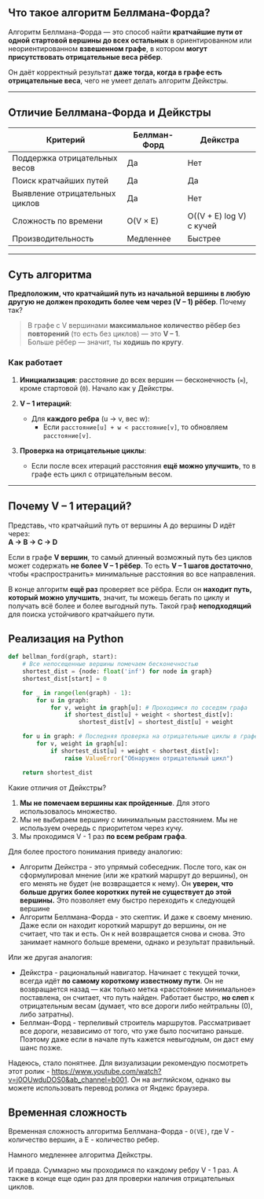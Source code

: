## Что такое алгоритм Беллмана-Форда?

Алгоритм Беллмана-Форда — это способ найти **кратчайшие пути от одной стартовой вершины до всех остальных** в ориентированном или неориентированном **взвешенном графе**, в котором **могут присутствовать отрицательные веса рёбер**.

Он даёт корректный результат **даже тогда, когда в графе есть отрицательные веса**, чего не умеет делать алгоритм Дейкстры.

---

## Отличие Беллмана-Форда и Дейкстры

| Критерий                       | Беллман-Форд | Дейкстра                 |
| ------------------------------ | ------------ | ------------------------ |
| Поддержка отрицательных весов  | Да           | Нет                      |
| Поиск кратчайших путей         | Да           | Да                       |
| Выявление отрицательных циклов | Да           | Нет                      |
| Сложность по времени           | O(V × E)     | O((V + E) log V) с кучей |
| Производительность             | Медленнее    | Быстрее                  |

---

## Суть алгоритма

**Предположим, что кратчайший путь из начальной вершины в любую другую не должен проходить более чем через (V – 1) рёбер**. Почему так?

> В графе с V вершинами **максимальное количество рёбер без повторений** (то есть без циклов) — это **V – 1**.  
> Больше рёбер — значит, ты **ходишь по кругу**.

### Как работает
1. **Инициализация**: расстояние до всех вершин — бесконечность (`∞`), кроме стартовой (`0`). Начало как у Дейкстры.
2. **V – 1 итераций**:
    - Для **каждого ребра** (u → v, вес w):
        - Если `расстояние[u] + w < расстояние[v]`, то обновляем `расстояние[v]`.
            
3. **Проверка на отрицательные циклы**:
    - Если после всех итераций расстояния **ещё можно улучшить**, то в графе есть цикл с отрицательным весом.
        

---

## Почему V – 1 итераций?

Представь, что кратчайший путь от вершины A до вершины D идёт через:  
**A → B → C → D**

Если в графе **V вершин**, то самый длинный возможный путь без циклов может содержать **не более V – 1 рёбер**. То есть **V – 1 шагов достаточно**, чтобы «распространить» минимальные расстояния во все направления.

В конце алгоритм **ещё раз** проверяет все рёбра. Если он **находит путь, который можно улучшить**, значит, ты можешь бегать по циклу и получать всё более и более выгодный путь. Такой граф **неподходящий** для поиска устойчивого кратчайшего пути.

## Реализация на Python
```python
def bellman_ford(graph, start):
	# Все непосещенные вершины помечаем бесконечностью
    shortest_dist = {node: float('inf') for node in graph}
    shortest_dist[start] = 0

    for _ in range(len(graph) - 1):
        for u in graph:
            for v, weight in graph[u]: # Проходимся по соседям графа
                if shortest_dist[u] + weight < shortest_dist[v]:
                    shortest_dist[v] = shortest_dist[u] + weight

    for u in graph: # Последняя проверка на отрицательные циклы в графе
        for v, weight in graph[u]:
            if shortest_dist[u] + weight < shortest_dist[v]:
                raise ValueError("Обнаружен отрицательный цикл")

    return shortest_dist
```


Какие отличия от Дейкстры?
1. **Мы не помечаем вершины как пройденные**. Для этого использовалось множество.
2. Мы не выбираем вершину с минимальным расстоянием. Мы не используем очередь с приоритетом через кучу.
3. Мы проходимся V - 1 раз **по всем ребрам графа**.

Для более простого понимания приведу аналогию:
- Алгоритм Дейкстра - это упрямый собеседник. После того, как он сформулировал мнение (или же краткий маршрут до вершины), он его менять не будет (не возвращается к нему). Он **уверен, что больше других более коротких путей не существует до этой вершины.** Это позволяет ему быстро переходить к следующей вершине
- Алгоритм Беллмана-Форда - это скептик. И даже к своему мнению. Даже если он находит короткий маршрут до вершины, он не считает, что так и есть. Он к ней возвращается снова и снова. Это занимает намного больше времени, однако и результат правильный.

Или же другая аналогия:
- Дейкстра - рациональный навигатор. Начинает с текущей точки, всегда идёт **по самому короткому известному пути**. Он не возвращается назад — как только метка «расстояние минимальное» поставлена, он считает, что путь найден. Работает быстро, **но слеп** к отрицательным весам (думает, что все дороги либо нейтральны (0), либо затратны).
- Беллман-Форд - терпеливый строитель маршрутов. Рассматривает все дороги, независимо от того, что уже было посчитано раньше. Поэтому даже если в начале путь кажется невыгодным, он даст ему шанс позже.

Надеюсь, стало понятнее. Для визуализации рекомендую посмотреть этот ролик - https://www.youtube.com/watch?v=j0OUwduDOS0&ab_channel=b001. Он на английском, однако вы можете использовать перевод ролика от Яндекс браузера.

## Временная сложность
Временная сложность алгоритма Беллмана-Форда - `O(VE)`, где V - количество вершин, а E - количество ребер.

Намного медленнее алгоритма Дейкстры.

И правда. Суммарно мы проходимся по каждому ребру V - 1 раз. А также в конце еще один раз для проверки наличия отрицательных циклов.

